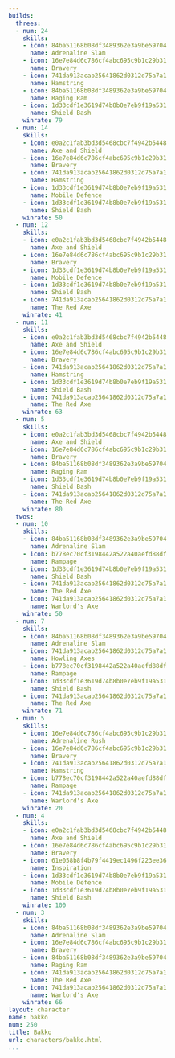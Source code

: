 ```yaml
---
builds:
  threes:
  - num: 24
    skills:
    - icon: 84ba51168b08df3489362e3a9be59704
      name: Adrenaline Slam
    - icon: 16e7e84d6c786cf4abc695c9b1c29b31
      name: Bravery
    - icon: 741da913acab25641862d0312d75a7a1
      name: Hamstring
    - icon: 84ba51168b08df3489362e3a9be59704
      name: Raging Ram
    - icon: 1d33cdf1e3619d74b8b0e7eb9f19a531
      name: Shield Bash
    winrate: 79
  - num: 14
    skills:
    - icon: e0a2c1fab3bd3d5468cbc7f4942b5448
      name: Axe and Shield
    - icon: 16e7e84d6c786cf4abc695c9b1c29b31
      name: Bravery
    - icon: 741da913acab25641862d0312d75a7a1
      name: Hamstring
    - icon: 1d33cdf1e3619d74b8b0e7eb9f19a531
      name: Mobile Defence
    - icon: 1d33cdf1e3619d74b8b0e7eb9f19a531
      name: Shield Bash
    winrate: 50
  - num: 12
    skills:
    - icon: e0a2c1fab3bd3d5468cbc7f4942b5448
      name: Axe and Shield
    - icon: 16e7e84d6c786cf4abc695c9b1c29b31
      name: Bravery
    - icon: 1d33cdf1e3619d74b8b0e7eb9f19a531
      name: Mobile Defence
    - icon: 1d33cdf1e3619d74b8b0e7eb9f19a531
      name: Shield Bash
    - icon: 741da913acab25641862d0312d75a7a1
      name: The Red Axe
    winrate: 41
  - num: 11
    skills:
    - icon: e0a2c1fab3bd3d5468cbc7f4942b5448
      name: Axe and Shield
    - icon: 16e7e84d6c786cf4abc695c9b1c29b31
      name: Bravery
    - icon: 741da913acab25641862d0312d75a7a1
      name: Hamstring
    - icon: 1d33cdf1e3619d74b8b0e7eb9f19a531
      name: Shield Bash
    - icon: 741da913acab25641862d0312d75a7a1
      name: The Red Axe
    winrate: 63
  - num: 5
    skills:
    - icon: e0a2c1fab3bd3d5468cbc7f4942b5448
      name: Axe and Shield
    - icon: 16e7e84d6c786cf4abc695c9b1c29b31
      name: Bravery
    - icon: 84ba51168b08df3489362e3a9be59704
      name: Raging Ram
    - icon: 1d33cdf1e3619d74b8b0e7eb9f19a531
      name: Shield Bash
    - icon: 741da913acab25641862d0312d75a7a1
      name: The Red Axe
    winrate: 80
  twos:
  - num: 10
    skills:
    - icon: 84ba51168b08df3489362e3a9be59704
      name: Adrenaline Slam
    - icon: b778ec70cf3198442a522a40aefd88df
      name: Rampage
    - icon: 1d33cdf1e3619d74b8b0e7eb9f19a531
      name: Shield Bash
    - icon: 741da913acab25641862d0312d75a7a1
      name: The Red Axe
    - icon: 741da913acab25641862d0312d75a7a1
      name: Warlord's Axe
    winrate: 50
  - num: 7
    skills:
    - icon: 84ba51168b08df3489362e3a9be59704
      name: Adrenaline Slam
    - icon: 741da913acab25641862d0312d75a7a1
      name: Howling Axes
    - icon: b778ec70cf3198442a522a40aefd88df
      name: Rampage
    - icon: 1d33cdf1e3619d74b8b0e7eb9f19a531
      name: Shield Bash
    - icon: 741da913acab25641862d0312d75a7a1
      name: The Red Axe
    winrate: 71
  - num: 5
    skills:
    - icon: 16e7e84d6c786cf4abc695c9b1c29b31
      name: Adrenaline Rush
    - icon: 16e7e84d6c786cf4abc695c9b1c29b31
      name: Bravery
    - icon: 741da913acab25641862d0312d75a7a1
      name: Hamstring
    - icon: b778ec70cf3198442a522a40aefd88df
      name: Rampage
    - icon: 741da913acab25641862d0312d75a7a1
      name: Warlord's Axe
    winrate: 20
  - num: 4
    skills:
    - icon: e0a2c1fab3bd3d5468cbc7f4942b5448
      name: Axe and Shield
    - icon: 16e7e84d6c786cf4abc695c9b1c29b31
      name: Bravery
    - icon: 61e058b8f4b79f4419ec1496f223ee36
      name: Inspiration
    - icon: 1d33cdf1e3619d74b8b0e7eb9f19a531
      name: Mobile Defence
    - icon: 1d33cdf1e3619d74b8b0e7eb9f19a531
      name: Shield Bash
    winrate: 100
  - num: 3
    skills:
    - icon: 84ba51168b08df3489362e3a9be59704
      name: Adrenaline Slam
    - icon: 16e7e84d6c786cf4abc695c9b1c29b31
      name: Bravery
    - icon: 84ba51168b08df3489362e3a9be59704
      name: Raging Ram
    - icon: 741da913acab25641862d0312d75a7a1
      name: The Red Axe
    - icon: 741da913acab25641862d0312d75a7a1
      name: Warlord's Axe
    winrate: 66
layout: character
name: bakko
num: 250
title: Bakko
url: characters/bakko.html
...
```

